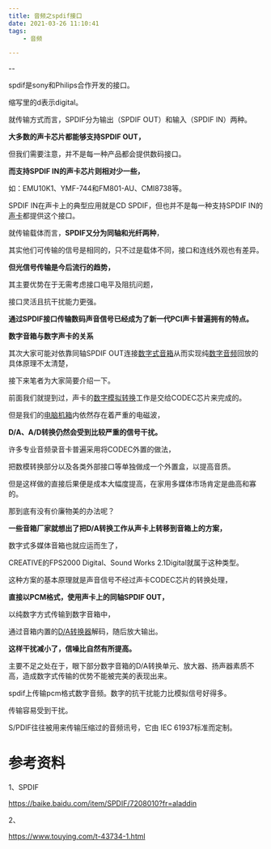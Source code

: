 ```yaml
---
title: 音频之spdif接口
date: 2021-03-26 11:10:41 
tags:
	- 音频

---
```


--

spdif是sony和Philips合作开发的接口。

缩写里的d表示digital。

就传输方式而言，SPDIF分为输出（SPDIF OUT）和输入（SPDIF IN）两种。

**大多数的声卡芯片都能够支持SPDIF OUT，**

但我们需要注意，并不是每一种产品都会提供数码接口。

**而支持SPDIF IN的声卡芯片则相对少一些，**

如：EMU10K1、YMF-744和FM801-AU、CMI8738等。

SPDIF IN在声卡上的典型应用就是CD SPDIF，但也并不是每一种支持SPDIF IN的[声卡](https://baike.baidu.com/item/声卡/108520)都提供这个接口。



就传输载体而言，**SPDIF又分为同轴和光纤两种**，

其实他们可传输的信号是相同的，只不过是载体不同，接口和连线外观也有差异。

**但光信号传输是今后流行的趋势，**

其主要优势在于无需考虑接口电平及阻抗问题，

接口灵活且抗干扰能力更强。

**通过SPDIF接口传输数码声音信号已经成为了新一代PCI声卡普遍拥有的特点。**



**数字音箱与数字声卡的关系**

其次大家可能对依靠同轴SPDIF OUT连接[数字式音箱](https://baike.baidu.com/item/数字式音箱)从而实现纯[数字音频](https://baike.baidu.com/item/数字音频)回放的具体原理不太清楚，

接下来笔者为大家简要介绍一下。

前面我们就提到过，声卡的[数字模拟转换](https://baike.baidu.com/item/数字模拟转换/18451742)工作是交给CODEC芯片来完成的。

但是我们的[电脑机箱](https://baike.baidu.com/item/电脑机箱)内依然存在着严重的电磁波，

**D/A、A/D转换仍然会受到比较严重的信号干扰。**

许多专业音频录音卡普遍采用将CODEC外置的做法，

把数模转换部分以及各类外部接口等单独做成一个外置盒，以提高音质。

但是这样做的直接后果便是成本大幅度提高，在家用多媒体市场肯定是曲高和寡的。

那到底有没有价廉物美的办法呢？

**一些音箱厂家就想出了把D/A转换工作从声卡上转移到音箱上的方案，**

数字式多媒体音箱也就应运而生了，

CREATIVE的FPS2000 Digital、Sound Works 2.1Digital就属于这种类型。

这种方案的基本原理就是声音信号不经过声卡CODEC芯片的转换处理，

**直接以PCM格式，使用声卡上的同轴SPDIF OUT，**

以纯数字方式传输到数字音箱中，

通过音箱内置的[D/A转换器](https://baike.baidu.com/item/D%2FA转换器)解码，随后放大输出。

**这样干扰减小了，信噪比自然有所提高。**

主要不足之处在于，眼下部分数字音箱的D/A转换单元、放大器、扬声器素质不高，造成数字式传输的优势不能被完美的表现出来。



spdif上传输pcm格式数字音频。数字的抗干扰能力比模拟信号好得多。

传输容易受到干扰。

S/PDIF往往被用来传输压缩过的音频讯号，它由 IEC 61937标准而定制。



# 参考资料

1、SPDIF

https://baike.baidu.com/item/SPDIF/7208010?fr=aladdin

2、

https://www.touying.com/t-43734-1.html